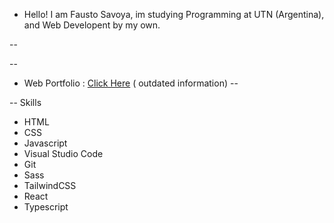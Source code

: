 - Hello! I am Fausto Savoya, im studying Programming at UTN (Argentina), and Web Developent by my own. 


--


--
- Web Portfolio : [Click Here](https://faustosav.vercel.app/) (
outdated information)
--

--
 Skills
 - HTML
 - CSS
 - Javascript
 - Visual Studio Code
 - Git
 - Sass
 - TailwindCSS
 - React
 - Typescript
 
<!---
FaustoSav/FaustoSav is a ✨ special ✨ repository because its `README.md` (this file) appears on your GitHub profile.
You can click the Preview link to take a look at your changes.
--->
